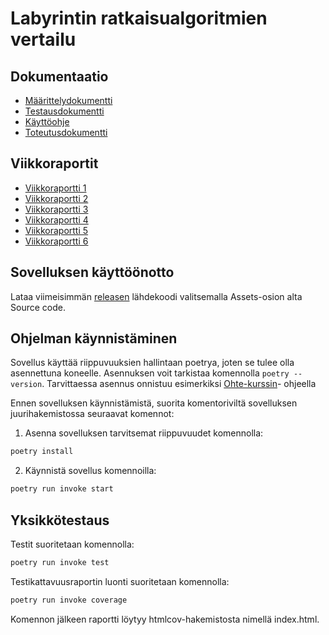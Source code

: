 # Labyrintin ratkaisualgoritmien vertailu

## Dokumentaatio
- [Määrittelydokumentti](https://github.com/JanneKarki/Algoritmien-vertailu-sovellus/blob/master/dokumentaatio/maarittelydokumentti.md)
- [Testausdokumentti](https://github.com/JanneKarki/Algoritmien-vertailu-sovellus/blob/master/dokumentaatio/testausdokumentti.md)
- [Käyttöohje](https://github.com/JanneKarki/Algoritmien-vertailu-sovellus/blob/master/dokumentaatio/kayttoohje.md)
- [Toteutusdokumentti](https://github.com/JanneKarki/Algoritmien-vertailu-sovellus/blob/master/dokumentaatio/toteutusdokumentti.md)
## Viikkoraportit

- [Viikkoraportti 1](https://github.com/JanneKarki/Algoritmien-vertailu-sovellus/blob/master/dokumentaatio/Viikkoraportti_1.md)
- [Viikkoraportti 2](https://github.com/JanneKarki/Algoritmien-vertailu-sovellus/blob/master/dokumentaatio/Viikkoraportti_2.md)
- [Viikkoraportti 3](https://github.com/JanneKarki/Algoritmien-vertailu-sovellus/blob/master/dokumentaatio/Viikkoraportti_3.md)
- [Viikkoraportti 4](https://github.com/JanneKarki/Algoritmien-vertailu-sovellus/blob/master/dokumentaatio/Viikkoraportti_4.md)
- [Viikkoraportti 5](https://github.com/JanneKarki/Algoritmien-vertailu-sovellus/blob/master/dokumentaatio/Viikkoraportti_5.md)
- [Viikkoraportti 6](https://github.com/JanneKarki/Algoritmien-vertailu-sovellus/blob/master/dokumentaatio/Viikkoraportti_6.md)


## Sovelluksen käyttöönotto

Lataa viimeisimmän [releasen](https://github.com/JanneKarki/Algoritmien-vertailu-sovellus/releases/tag/Loppupalautus) lähdekoodi valitsemalla Assets-osion alta Source code.


## Ohjelman käynnistäminen

Sovellus käyttää riippuvuuksien hallintaan poetrya, joten se tulee olla asennettuna koneelle. Asennuksen voit tarkistaa komennolla `poetry --version`. Tarvittaessa asennus onnistuu esimerkiksi [Ohte-kurssin](https://ohjelmistotekniikka-hy.github.io/python/viikko2#asennus)- ohjeella 

Ennen sovelluksen käynnistämistä, suorita komentoriviltä sovelluksen juurihakemistossa seuraavat komennot:

1. Asenna sovelluksen tarvitsemat riippuvuudet komennolla:
```bash
poetry install
```

2. Käynnistä sovellus komennoilla:

```bash
poetry run invoke start
```

## Yksikkötestaus

Testit suoritetaan komennolla:

```bash
poetry run invoke test
```
Testikattavuusraportin luonti suoritetaan komennolla:

 ```bash
poetry run invoke coverage
```
Komennon jälkeen raportti löytyy htmlcov-hakemistosta nimellä index.html.

